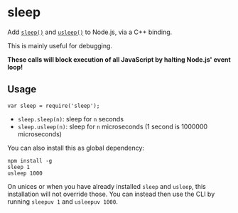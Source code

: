 sleep
=====

Add [`sleep()`][1] and [`usleep()`][2] to Node.js, via a C++ binding.

This is mainly useful for debugging.

**These calls will block execution of all JavaScript by halting Node.js' event loop!**

Usage
-----

    var sleep = require('sleep');

* `sleep.sleep(n)`: sleep for `n` seconds
* `sleep.usleep(n)`: sleep for `n` microseconds (1 second is 1000000 microseconds)

You can also install this as global dependency:

    npm install -g
    sleep 1
    usleep 1000

On unices or when you have already installed `sleep` and `usleep`, this
installation will not override those. You can instead then use the CLI by
running `sleepuv 1` and `usleepuv 1000`.


[1]: http://linux.die.net/man/3/sleep
[2]: http://linux.die.net/man/3/usleep
